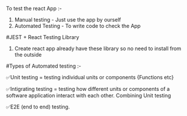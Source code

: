 To test the react App :-
1. Manual testing - Just use the app by ourself
2. Automated Testing - To write code to check the App


#JEST + React Testing Library

1. Create react app already have these library so no need to install from the outside

#Types of Automated testing :-

✅Unit testing =  testing individual units or components {Functions etc}

✅Intigrating testing  = testing how different units or components of a software application interact with each other. Combining Unit testing

✅E2E (end to end) testing.
